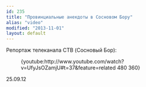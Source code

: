```yaml
---
id: 235
title: "Провинциальные анекдоты в Сосновом Бору"
alias: "video"
modified: "2013-11-01"
layout: default
---
```


Репортаж телеканала СТВ (Cосновый Бор):

<figure>{youtube:http://www.youtube.com/watch?v=UfyJsOZamjU#t=37&feature=related 480 360}</figure>

25.09.12

